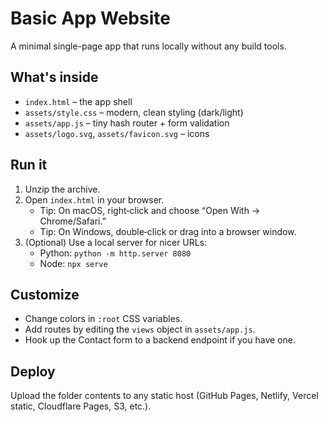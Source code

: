 # Basic App Website

A minimal single-page app that runs locally without any build tools.

## What's inside
- `index.html` – the app shell
- `assets/style.css` – modern, clean styling (dark/light)
- `assets/app.js` – tiny hash router + form validation
- `assets/logo.svg`, `assets/favicon.svg` – icons

## Run it
1. Unzip the archive.
2. Open `index.html` in your browser.
   - Tip: On macOS, right‑click and choose “Open With → Chrome/Safari.”
   - Tip: On Windows, double‑click or drag into a browser window.
3. (Optional) Use a local server for nicer URLs:
   - Python: `python -m http.server 8080`
   - Node: `npx serve`

## Customize
- Change colors in `:root` CSS variables.
- Add routes by editing the `views` object in `assets/app.js`.
- Hook up the Contact form to a backend endpoint if you have one.

## Deploy
Upload the folder contents to any static host (GitHub Pages, Netlify, Vercel static, Cloudflare Pages, S3, etc.).
